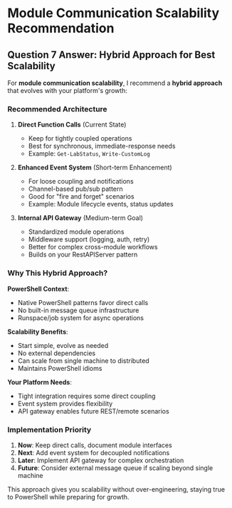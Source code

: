# Module Communication Scalability Recommendation

## Question 7 Answer: Hybrid Approach for Best Scalability

For **module communication scalability**, I recommend a **hybrid approach** that evolves with your platform's growth:

### Recommended Architecture

1. **Direct Function Calls** (Current State)
   - Keep for tightly coupled operations
   - Best for synchronous, immediate-response needs
   - Example: `Get-LabStatus`, `Write-CustomLog`

2. **Enhanced Event System** (Short-term Enhancement)
   - For loose coupling and notifications
   - Channel-based pub/sub pattern
   - Good for "fire and forget" scenarios
   - Example: Module lifecycle events, status updates

3. **Internal API Gateway** (Medium-term Goal)
   - Standardized module operations
   - Middleware support (logging, auth, retry)
   - Better for complex cross-module workflows
   - Builds on your RestAPIServer pattern

### Why This Hybrid Approach?

**PowerShell Context**: 
- Native PowerShell patterns favor direct calls
- No built-in message queue infrastructure
- Runspace/job system for async operations

**Scalability Benefits**:
- Start simple, evolve as needed
- No external dependencies
- Can scale from single machine to distributed
- Maintains PowerShell idioms

**Your Platform Needs**:
- Tight integration requires some direct coupling
- Event system provides flexibility
- API gateway enables future REST/remote scenarios

### Implementation Priority

1. **Now**: Keep direct calls, document module interfaces
2. **Next**: Add event system for decoupled notifications  
3. **Later**: Implement API gateway for complex orchestration
4. **Future**: Consider external message queue if scaling beyond single machine

This approach gives you scalability without over-engineering, staying true to PowerShell while preparing for growth.